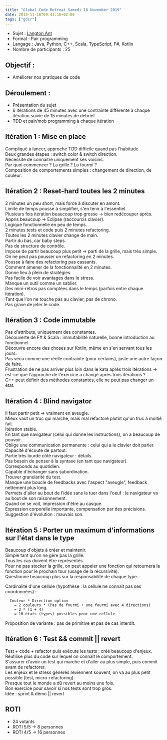 ```yaml
---
title: "Global Code Retreat Samedi 16 November 2019"
date: 2019-11-16T09:43:18+02:00
tags: ["gdcr"]
---
```


- Sujet : [Langton Ant](http://codingdojo.org/kata/LangtonAnt/)
- Format : Pair programming
- Langage : Java, Python, C++, Scala, TypeScript, F#, Kotlin
- Nombre de participants : 25

## Objectif :

- Améliorer nos pratiques de code

## Déroulement :

- Présentation du sujet
- 6 itérations de 45 minutes avec une contrainte différente à chaque itération suivie de 15 minutes de debrief
- TDD et pair/mob programming à chaque itération

## Itération 1 : Mise en place

Compliqué à lancer, approche TDD difficile quand pas l'habitude.  
Deux grandes étapes : switch color & switch direction.  
Nécessite de connaitre uniquement ses voisins.  
Par quoi commencer ? La grille ? La fourmi ?  
Composition de comportements simples : changement de direction, de couleur.  

## Itération 2 : Reset-hard toutes les 2 minutes

2 minutes un peu short, mais force à discuter en amont.  
Limite de temps pousse à simplifier, s'en tenir à l'essentiel.  
Plusieurs fois itération beaucoup trop grosse -> bien redécouper après.  
Appris beaucoup -> Eclipse (raccourcis clavier).  
Logique fonctionnelle en peu de temps.  
2 minutes tests et code puis 2 minutes refactoring.  
Toutes les 2 minutes clavier change de main.  
Partir du bas, car baby steps.  
Pas de structure de contrôle.  
Impose de partir beaucoup plus petit -> parti de la grille, mais très simple.  
On ne peut pas pousser un refactoring en 2 minutes.  
Pousse à faire des refactoring pas cassants.  
Comment amener de la fonctionnalité en 2 minutes.  
Donne lieu à plein de stratégies.  
Pas facile de voir avantages dans le stress.  
Manque un outil comme un sablier.  
Des mini-rétros pas comptées dans le temps (parfois entre chaque itération).  
Tant que l'on ne touche pas au clavier, pas de chrono.  
Pas grave de jeter le code.  

## Itération 3 : Code immutable

Pas d'attributs, uniquement des constantes.  
Découverte de F# & Scala : immutabilité naturelle, bonne introduction au fonctionnel.  
Découvre encore des choses sur Kotlin, même en s'en servant tous les jours.  
Pas vécu comme une réelle contrainte (pour certains), juste une autre façon de faire.  
Frustration de ne pas arriver plus loin dans le kata après trois itérations -> est-ce que l'approche de l'exercice a changé après trois itérations ?  
C++ peut définir des méthodes constantes, elle ne peut pas changer un état.  

## Itération 4 : Blind navigator

Il faut partir petit => vraiment en aveugle.  
Mieux vaut un truc qui marche, mais mal refactoré plutôt qu'un truc à moitié fait.  
Itération stable.  
En tant que navigateur (celui qui donne les instructions), on a beaucoup de pouvoir.  
Oblige une communication permanente : celui qui a le clavier doit parler.  
Capacité d'écoute de partout.  
Partie très lourde côté navigateur : détails.  
Pas besoin de penser à la syntaxe (en tant que navigateur).  
Corresponds au quotidien.  
Capable d'échanger sans subordination.  
Trouver granularité du test.  
Manque une boucle de feedbacks avec l'aspect "aveugle", feedback nettement plus long.  
Permets d'aller au bout de l'idée sans la tuer dans l'oeuf : le navigateur va au bout de son raisonnement.  
Quand on se voit, impression d'être au casque.  
Expression corporelle importante, compensation par des précisions.  
Suggestion d'évolution : mauvais son.  

## Itération 5 : Porter un maximum d'informations sur l'état dans le type

Beaucoup d'objets à créer et maintenir.  
Simple tant qu'on ne gère pas la grille.  
Tous les cas doivent être représentés.  
Pour ne pas stocker la grille, on peut appeler une fonction qui retournera la fonction pour le prochain tour (usage de la récursivité).  
Questionne beaucoup plus sur la responsabilité de chaque type.  

Cardinalité d'une cellule (hypothèse : la cellule ne connaît pas ses coordonnées) :  

```
  Couleur * Direction option
    = 2 couleurs * (Pas de fourmi + une fourmi avec 4 directions)
    = 2 * (1 + 4)
    = 10 états (types) possibles pour une cellule
```

Proposition de variante : pas de primitive et pas de cas interdit.

## Itération 6 : Test && commit || revert

Test + code + refactor puis exécute les tests : créé beaucoup d'enjeux.  
Réutilise plus du code sur lequel on connaît le comportement.  
S'assurer d'avoir un test qui marche et d'aller au plus simple, puis commit avant de refactorer.  
Les enjeux et le stress générés reviennent souvent, on va au plus petit possible (test, micro-refactoring).  
Presque tout le monde a dû revert au moins une fois.  
Bon exercice pour savoir si nos tests sont trop gros.  
Idée : sprint & démo || revert  

## ROTI

- 24 votants
- ROTI 5/5 -> 8 personnes
- ROTI 4/5 -> 16 personnes
